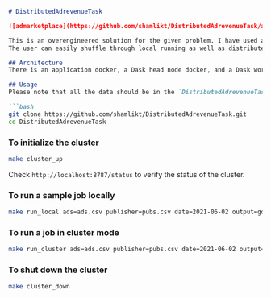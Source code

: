 ```markdown
# DistributedAdrevenueTask

![admarketplace](https://github.com/shamlikt/DistributedAdrevenueTask/assets/2134692/9c9d29cc-de5d-4167-91e0-0363ff51a915)

This is an overengineered solution for the given problem. I have used a distributed data computing library called Dask instead of Pandas.
The user can easily shuffle through local running as well as distributed running based on a simple make command.

## Architecture
There is an application docker, a Dask head node docker, and a Dask worker docker, all created using a docker-compose file.

## Usage
Please note that all the data should be in the `DistributedAdrevenueTask/data` folder for ease of docker execution.

```bash
git clone https://github.com/shamlikt/DistributedAdrevenueTask.git
cd DistributedAdrevenueTask
```

### To initialize the cluster
```bash
make cluster_up
```
Check `http://localhost:8787/status` to verify the status of the cluster.

### To run a sample job locally
```bash
make run_local ads=ads.csv publisher=pubs.csv date=2021-06-02 output=goo.csv
```

### To run a job in cluster mode
```bash
make run_cluster ads=ads.csv publisher=pubs.csv date=2021-06-02 output=goo.csv
```

### To shut down the cluster
```bash
make cluster_down
```
```
